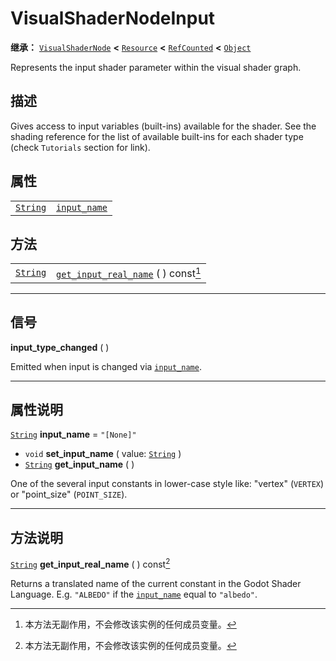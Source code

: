 <!-- ⚠ 请勿编辑本文件 ⚠ -->
<!-- 本文档使用脚本从 WeDot 引擎源码仓库生成。 -->
<!-- 生成脚本：https://github.com/WeDot-Engine/WeDot/tree/master/doc/tools/make_md.py； -->
<!-- 原文件：https://github.com/WeDot-Engine/WeDot/tree/master/doc/classes/VisualShaderNodeInput.xml。 -->

<div id="_class_visualshadernodeinput"></div>

# VisualShaderNodeInput

**继承：** [`VisualShaderNode`](class_visualshadernode.md) **<** [`Resource`](class_resource.md) **<** [`RefCounted`](class_refcounted.md) **<** [`Object`](class_object.md)

Represents the input shader parameter within the visual shader graph.

## 描述

Gives access to input variables (built-ins) available for the shader. See the shading reference for the list of available built-ins for each shader type (check `Tutorials` section for link).

## 属性

|||
|:-:|:--|
| [`String`](class_string.md) | [`input_name`](class_visualshadernodeinput.md#class_visualshadernodeinput_property_input_name) | ``"[None]"`` |

## 方法

|||
|:-:|:--|
| [`String`](class_string.md) | [`get_input_real_name`](class_visualshadernodeinput.md#class_visualshadernodeinput_method_get_input_real_name) ( ) const[^const] |

<!-- rst-class:: classref-section-separator -->

---

## 信号

<div id="_class_class_visualshadernodeinput_signal_input_type_changed"></div>

**input_type_changed** ( ) <div id="class_visualshadernodeinput_signal_input_type_changed"></div>

Emitted when input is changed via [`input_name`](class_visualshadernodeinput.md#class_visualshadernodeinput_property_input_name).

<!-- rst-class:: classref-section-separator -->

---

## 属性说明

<div id="_class_visualshadernodeinput_property_input_name"></div>

[`String`](class_string.md) **input_name** = ``"[None]"`` <div id="class_visualshadernodeinput_property_input_name"></div>

- `void` **set_input_name** ( value: [`String`](class_string.md) )
- [`String`](class_string.md) **get_input_name** ( )

One of the several input constants in lower-case style like: "vertex" (`VERTEX`) or "point_size" (`POINT_SIZE`).

<!-- rst-class:: classref-section-separator -->

---

## 方法说明

<div id="_class_visualshadernodeinput_method_get_input_real_name"></div>

[`String`](class_string.md) **get_input_real_name** ( ) const[^const]<div id="class_visualshadernodeinput_method_get_input_real_name"></div>

Returns a translated name of the current constant in the Godot Shader Language. E.g. `"ALBEDO"` if the [`input_name`](class_visualshadernodeinput.md#class_visualshadernodeinput_property_input_name) equal to `"albedo"`.

[^virtual]: 本方法通常需要用户覆盖才能生效。
[^const]: 本方法无副作用，不会修改该实例的任何成员变量。
[^vararg]: 本方法除了能接受在此处描述的参数外，还能够继续接受任意数量的参数。
[^constructor]: 本方法用于构造某个类型。
[^static]: 调用本方法无需实例，可直接使用类名进行调用。
[^operator]: 本方法描述的是使用本类型作为左操作数的有效运算符。
[^bitfield]: 这个值是由下列位标志构成位掩码的整数。
[^void]: 无返回值。
